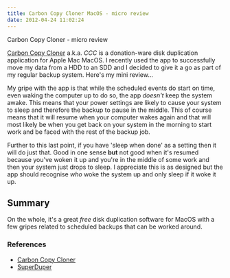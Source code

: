 ```yaml
---
title: Carbon Copy Cloner MacOS - micro review
date: 2012-04-24 11:02:24
---
```


Carbon Copy Cloner - micro review

[Carbon Copy Cloner](http://www.bombich.com/) a.k.a. _CCC_ is a
donation-ware disk duplication application for Apple Mac MacOS. I recently
used the app to successfully move my data from a HDD to an SDD and I
decided to give it a go as part of my regular backup system. Here's my
mini review…

My gripe with the app is that while the scheduled events do start on
time, even waking the computer up to do so, the app _doesn't_ keep the
system awake. This means that your power settings are likely to cause
your system to sleep and therefore the backup to pause in the middle.
This of course means that it will resume when your computer wakes again
and that will most likely be when you get back on your system in the
morning to start work and be faced with the rest of the backup job.

Further to this last point, if you have 'sleep when done' as a setting
then it will do just that. Good in one sense **but** not good when it's
resumed because you've woken it up and you're in the middle of some work
and then your system just drops to sleep. I appreciate this is as
designed but the app should recognise _who_ woke the system up and only
sleep if it woke it up.

## Summary

On the whole, it's a great _free_ disk duplication software for MacOS with
a few gripes related to scheduled backups that can be worked around.

### References

- [Carbon Copy Cloner](http://www.bombich.com/)
- [SuperDuper](http://www.shirt-pocket.com/)
